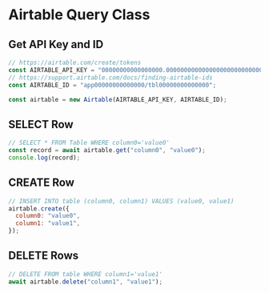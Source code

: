 # Airtable Query Class

## Get API Key and ID

```js
// https://airtable.com/create/tokens
const AIRTABLE_API_KEY = "00000000000000000.0000000000000000000000000000000000000000000000000000000000000000";
// https://support.airtable.com/docs/finding-airtable-ids
const AIRTABLE_ID = "app00000000000000/tbl00000000000000";

const airtable = new Airtable(AIRTABLE_API_KEY, AIRTABLE_ID);
```

## SELECT Row

```js
// SELECT * FROM Table WHERE column0='value0'
const record = await airtable.get("column0", "value0");
console.log(record);
```

## CREATE Row

```js
// INSERT INTO table (column0, column1) VALUES (value0, value1)
airtable.create({
  column0: "value0",
  column1: "value1",
});
```

## DELETE Rows

```js
// DELETE FROM table WHERE column1='value1'
await airtable.delete("column1", "value1");
```
